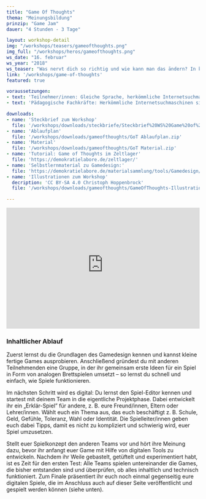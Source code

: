 ```yaml
---
title: "Game Of Thoughts"
thema: "Meinungsbildung"
prinzip: "Game Jam"
dauer: "4 Stunden - 3 Tage"

layout: workshop-detail
img: "/workshops/teasers/gameofthoughts.png"
img_full: "/workshops/heros/gameofthoughts.png"
ws_date: "16. februar"
ws_year: "2018"
ws_teaser: "Was nervt dich so richtig und wie kann man das ändern? In kurzer Zeit und ohne Vorkenntnisse verwandelst du deine Ideen für eine bessere Welt in kleine digitale Spiele."
link: '/workshops/game-of-thoughts'
featured: true

voraussetzungen:
- text: 'Teilnehmer/innen: Gleiche Sprache, herkömmliche Internetsuchmaschinen sind bekannt'
- text: 'Pädagogische Fachkräfte: Herkömmliche Internetsuchmaschinen sind bekannt, Interesse an Methoden zu Fake News'

downloads:
- name: 'Steckbrief zum Workshop'
  file: '/workshops/downloads/steckbriefe/Steckbrief%20WS%20Game%20of%20Thoughts.pdf'
- name: 'Ablaufplan'
  file: '/workshops/downloads/gameofthoughts/GoT Ablaufplan.zip'
- name: 'Material'
  file: '/workshops/downloads/gameofthoughts/GoT Material.zip'
- name: 'Tutorial: Game of Thoughts im Zeltlager'
  file: 'https://demokratielabore.de/zeltlager/'
- name: 'Selbstlernmaterial zu Gamedesign:'
  file: 'https://demokratielabore.de/materialsammlung/tools/Gamedesign/'
- name: 'Illustrationen zum Workshop'
  decription: 'CC BY-SA 4.0 Christoph Hoppenbrock'
  file: '/workshops/downloads/gameofthoughts/GameOfThoughts-Illustrationen-CC-BY-SA-4-Christoph-Hoppenbrock.zip'

---
```

<iframe width="100%" height="315" src="https://www.youtube-nocookie.com/embed/tN6a2Oz_gpM?rel=0&amp;showinfo=0" frameborder="0" allow="autoplay; encrypted-media" allowfullscreen></iframe>

<h3>Inhaltlicher Ablauf</h3>

Zuerst lernst du die  Grundlagen des Gamedesign kennen und kannst kleine fertige Games ausprobieren. Anschließend gründest du mit anderen Teilnehmenden eine Gruppe, in der ihr gemeinsam  erste Ideen für ein Spiel in Form von analogen Brettspielen umsetzt – so lernst du schnell und einfach, wie Spiele funktionieren.

Im nächsten Schritt wird es digital: Du lernst den Spiel-Editor kennen und startest mit deinem Team in die eigentliche Projektphase. Dabei entwickelt ihr  ein „Erklär-Spiel” für andere, z. B. eure Freund/innen, Eltern oder Lehrer/innen. Wählt euch ein Thema aus, das euch beschäftigt z. B. Schule, Geld, Gefühle, Toleranz, Wahl oder Identität. Die Spielleiter/innen geben euch dabei Tipps, damit es nicht zu kompliziert und schwierig wird, euer Spiel umzusetzen.  	

Stellt euer Spielkonzept den anderen Teams vor und hört ihre Meinung dazu, bevor ihr anfangt euer Game mit Hilfe von digitalen Tools zu entwickeln. Nachdem ihr Weile gebastelt, getüftelt und experimentiert habt, ist es Zeit für den ersten Test: Alle Teams spielen untereinander die Games, die bisher entstanden sind und überprüfen, ob alles inhaltlich und technisch funktioniert.  Zum Finale präsentiert ihr euch noch einmal gegenseitig eure digitalen Spiele, die im Anschluss auch auf dieser Seite veröffentlicht und gespielt werden können (siehe unten). 

